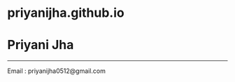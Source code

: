 # priyanijha.github.io
<html>
  <head>
    <title> Priyani Jha </title>
  </head>
  <body>
    <h1> Priyani Jha </h1> <hr>
    <p> Email : priyanijha0512@gmail.com </p>
    
   
  </body>
</html>
